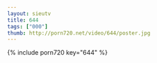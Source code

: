 ```yaml
--- 
layout: sieutv
title: 644
tags: ["000"]
thumb: http://porn720.net/video/644/poster.jpg
---
```

{% include porn720 key="644" %} 

